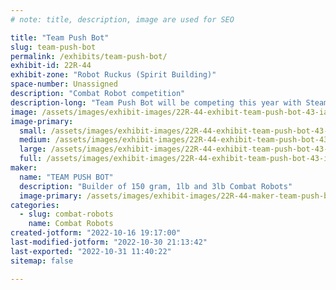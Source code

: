 ```yaml
---
# note: title, description, image are used for SEO

title: "Team Push Bot"
slug: team-push-bot
permalink: /exhibits/team-push-bot/
exhibit-id: 22R-44
exhibit-zone: "Robot Ruckus (Spirit Building)"
space-number: Unassigned
description: "Combat Robot competition"
description-long: "Team Push Bot will be competing this year with Steamroller and Nemesis."
image: /assets/images/exhibit-images/22R-44-exhibit-team-push-bot-43-ian-team-push-bot-1937-large.png
image-primary: 
  small: /assets/images/exhibit-images/22R-44-exhibit-team-push-bot-43-ian-team-push-bot-1937-small.png
  medium: /assets/images/exhibit-images/22R-44-exhibit-team-push-bot-43-ian-team-push-bot-1937-medium.png
  large: /assets/images/exhibit-images/22R-44-exhibit-team-push-bot-43-ian-team-push-bot-1937-large.png
  full: /assets/images/exhibit-images/22R-44-exhibit-team-push-bot-43-ian-team-push-bot-1937-full.png
maker: 
  name: "TEAM PUSH BOT"
  description: "Builder of 150 gram, 1lb and 3lb Combat Robots"
  image-primary: /assets/images/exhibit-images/22R-44-maker-team-push-bot-ian-team-push-bot-medium.png
categories: 
  - slug: combat-robots
    name: Combat Robots
created-jotform: "2022-10-16 19:17:00"
last-modified-jotform: "2022-10-30 21:13:42"
last-exported: "2022-10-31 11:40:22"
sitemap: false

---
```

